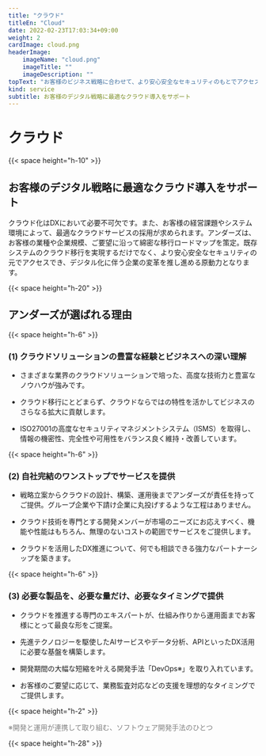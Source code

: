 ```yaml
---
title: "クラウド"
titleEn: "Cloud"
date: 2022-02-23T17:03:34+09:00
weight: 2
cardImage: cloud.png
headerImage:
    imageName: "cloud.png"
    imageTitle: ""
    imageDescription: ""
topText: "お客様のビジネス戦略に合わせて、より安心安全なセキュリティのもとでアクセスできるクラウドサービスの導入をサポートします。"
kind: service
subtitle: お客様のデジタル戦略に最適なクラウド導入をサポート
---
```


# クラウド　

{{< space height="h-10" >}}

## お客様のデジタル戦略に最適なクラウド導入をサポート

クラウド化はDXにおいて必要不可欠です。また、お客様の経営課題やシステム環境によって、最適なクラウドサービスの採用が求められます。アンダーズは、お客様の業種や企業規模、ご要望に沿って綿密な移行ロードマップを策定。既存システムのクラウド移行を実現するだけでなく、より安心安全なセキュリティの元でアクセスでき、デジタル化に伴う企業の変革を推し進める原動力となります。

{{< space height="h-20" >}}

## アンダーズが選ばれる理由

{{< space height="h-6" >}}

### (1)	クラウドソリューションの豊富な経験とビジネスへの深い理解

* さまざまな業界のクラウドソリューションで培った、高度な技術力と豊富なノウハウが強みです。  

* クラウド移行にとどまらず、クラウドならではの特性を活かしてビジネスのさらなる拡大に貢献します。  

* ISO27001の高度なセキュリティマネジメントシステム（ISMS）を取得し、情報の機密性、完全性や可用性をバランス良く維持・改善しています。   
  
{{< space height="h-6" >}}

### (2)	自社完結のワンストップでサービスを提供

* 戦略立案からクラウドの設計、構築、運用後までアンダーズが責任を持ってご提供。グループ企業や下請け企業に丸投げするような工程はありません。  

* クラウド技術を専門とする開発メンバーが市場のニーズにお応えすべく、機能や性能はもちろん、無理のないコストの範囲でサービスをご提供します。  

* クラウドを活用したDX推進について、何でも相談できる強力なパートナーシップを築きます。

{{< space height="h-6" >}}

### (3)	必要な製品を、必要な量だけ、必要なタイミングで提供

* クラウドを推進する専門のエキスパートが、仕組み作りから運用面までお客様にとって最良な形をご提案。  

* 先進テクノロジーを駆使したAIサービスやデータ分析、APIといったDX活用に必要な基盤を構築します。  

* 開発期間の大幅な短縮を叶える開発手法「DevOps※」を取り入れています。  

* お客様のご要望に応じて、業務監査対応などの支援を理想的なタイミングでご提供します。  

{{< space height="h-2" >}}

<font color="gray">※開発と運用が連携して取り組む、ソフトウェア開発手法のひとつ</font>

{{< space height="h-28" >}}
